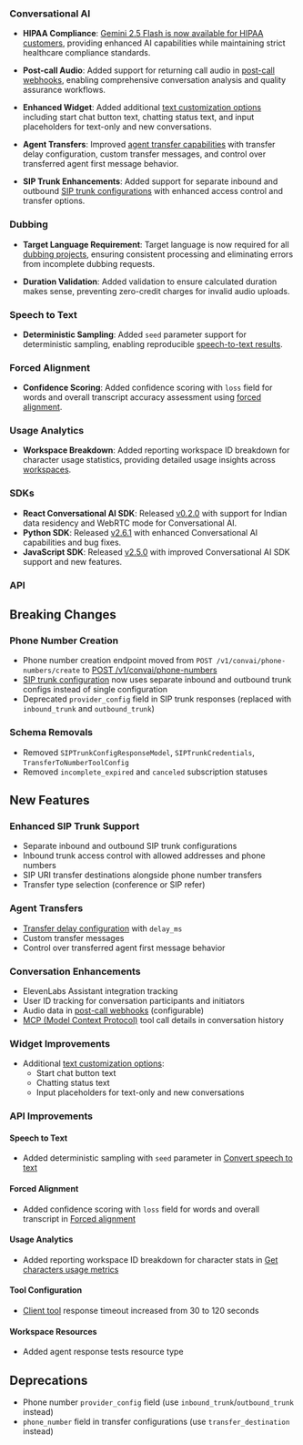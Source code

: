 ### Conversational AI

- **HIPAA Compliance**: [Gemini 2.5 Flash is now available for HIPAA customers](/docs/conversational-ai/legal/hipaa), providing enhanced AI capabilities while maintaining strict healthcare compliance standards.

- **Post-call Audio**: Added support for returning call audio in [post-call webhooks](/docs/conversational-ai/workflows/post-call-webhooks), enabling comprehensive conversation analysis and quality assurance workflows.

- **Enhanced Widget**: Added additional [text customization options](/docs/conversational-ai/customization/widget) including start chat button text, chatting status text, and input placeholders for text-only and new conversations.

- **Agent Transfers**: Improved [agent transfer capabilities](/docs/conversational-ai/customization/tools/agent-transfer) with transfer delay configuration, custom transfer messages, and control over transferred agent first message behavior.

- **SIP Trunk Enhancements**: Added support for separate inbound and outbound [SIP trunk configurations](/docs/conversational-ai/phone-numbers/sip-trunking) with enhanced access control and transfer options.

### Dubbing

- **Target Language Requirement**: Target language is now required for all [dubbing projects](/docs/capabilities/dubbing), ensuring consistent processing and eliminating errors from incomplete dubbing requests.

- **Duration Validation**: Added validation to ensure calculated duration makes sense, preventing zero-credit charges for invalid audio uploads.

### Speech to Text

- **Deterministic Sampling**: Added `seed` parameter support for deterministic sampling, enabling reproducible [speech-to-text results](/docs/capabilities/speech-to-text).

### Forced Alignment

- **Confidence Scoring**: Added confidence scoring with `loss` field for words and overall transcript accuracy assessment using [forced alignment](/docs/capabilities/forced-alignment).

### Usage Analytics

- **Workspace Breakdown**: Added reporting workspace ID breakdown for character usage statistics, providing detailed usage insights across [workspaces](/docs/product-guides/administration/workspaces/overview).

### SDKs

- **React Conversational AI SDK**: Released [v0.2.0](https://github.com/elevenlabs/packages/releases/tag/%40elevenlabs%2Freact%400.2.0) with support for Indian data residency and WebRTC mode for Conversational AI. 
- **Python SDK**: Released [v2.6.1](https://github.com/elevenlabs/elevenlabs-python/releases) with enhanced Conversational AI capabilities and bug fixes.
- **JavaScript SDK**: Released [v2.5.0](https://github.com/elevenlabs/elevenlabs-js/releases) with improved Conversational AI SDK support and new features.

### API

<Accordion title="View API changes">

## Breaking Changes

### Phone Number Creation

- Phone number creation endpoint moved from `POST /v1/convai/phone-numbers/create` to [POST /v1/convai/phone-numbers](/docs/api-reference/phone-numbers/create)
- [SIP trunk configuration](/docs/conversational-ai/phone-numbers/sip-trunking) now uses separate inbound and outbound trunk configs instead of single configuration
- Deprecated `provider_config` field in SIP trunk responses (replaced with `inbound_trunk` and `outbound_trunk`)

### Schema Removals

- Removed `SIPTrunkConfigResponseModel`, `SIPTrunkCredentials`, `TransferToNumberToolConfig`
- Removed `incomplete_expired` and `canceled` subscription statuses

## New Features

### Enhanced SIP Trunk Support

- Separate inbound and outbound SIP trunk configurations
- Inbound trunk access control with allowed addresses and phone numbers
- SIP URI transfer destinations alongside phone number transfers
- Transfer type selection (conference or SIP refer)

### Agent Transfers

- [Transfer delay configuration](/docs/conversational-ai/customization/tools/agent-transfer) with `delay_ms`
- Custom transfer messages
- Control over transferred agent first message behavior

### Conversation Enhancements

- ElevenLabs Assistant integration tracking
- User ID tracking for conversation participants and initiators
- Audio data in [post-call webhooks](/docs/conversational-ai/workflows/post-call-webhooks) (configurable)
- [MCP (Model Context Protocol)](/docs/conversational-ai/customization/mcp) tool call details in conversation history

### Widget Improvements

- Additional [text customization options](/docs/conversational-ai/customization/widget):
  - Start chat button text
  - Chatting status text
  - Input placeholders for text-only and new conversations

### API Improvements

#### Speech to Text

- Added deterministic sampling with `seed` parameter in [Convert speech to text](/docs/api-reference/speech-to-text/convert)

#### Forced Alignment

- Added confidence scoring with `loss` field for words and overall transcript in [Forced alignment](/docs/api-reference/forced-alignment/create)

#### Usage Analytics

- Added reporting workspace ID breakdown for character stats in [Get characters usage metrics](/docs/api-reference/usage/get)

#### Tool Configuration

- [Client tool](/docs/conversational-ai/customization/tools/client-tools) response timeout increased from 30 to 120 seconds

#### Workspace Resources

- Added agent response tests resource type

## Deprecations

- Phone number `provider_config` field (use `inbound_trunk`/`outbound_trunk` instead)
- `phone_number` field in transfer configurations (use `transfer_destination` instead)

</Accordion>
